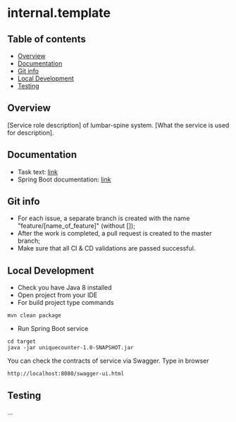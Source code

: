 # internal.template

## Table of contents
- [Overview](#Overview)
- [Documentation](#Documentation)
- [Git info](#Git-info)
- [Local Development](#Local-Development)
- [Testing](#Testing)

## Overview
[Service role description] of lumbar-spine system. 
[What the service is used for description].

## Documentation
* Task text: [link](media/task_description.pdf)
* Spring Boot documentation: [link](https://spring.io/projects/spring-boot)

## Git info
* For each issue, a separate branch is created with the name "feature/[name_of_feature]" (without []);
* After the work is completed, a pull request is created to the master branch;
* Make sure that all CI & CD validations are passed successful.

## Local Development
* Check you have Java 8 installed
* Open project from your IDE
* For build project type commands
```
mvn clean package
```
* Run Spring Boot service
```
cd target
java -jar uniquecounter-1.0-SNAPSHOT.jar
```
You can check the contracts of service via Swagger. Type in browser
```
http://localhost:8080/swagger-ui.html
```

## Testing
...